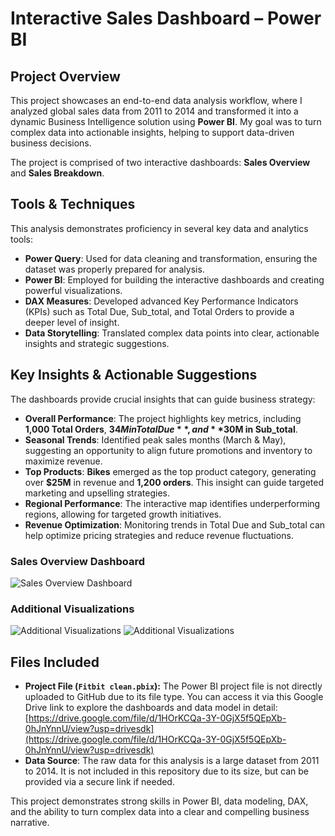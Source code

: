 # Interactive Sales Dashboard – Power BI

## Project Overview

This project showcases an end-to-end data analysis workflow, where I analyzed global sales data from 2011 to 2014 and transformed it into a dynamic Business Intelligence solution using **Power BI**. My goal was to turn complex data into actionable insights, helping to support data-driven business decisions.

The project is comprised of two interactive dashboards: **Sales Overview** and **Sales Breakdown**.

## Tools & Techniques

This analysis demonstrates proficiency in several key data and analytics tools:

* **Power Query**: Used for data cleaning and transformation, ensuring the dataset was properly prepared for analysis.
* **Power BI**: Employed for building the interactive dashboards and creating powerful visualizations.
* **DAX Measures**: Developed advanced Key Performance Indicators (KPIs) such as Total Due, Sub_total, and Total Orders to provide a deeper level of insight.
* **Data Storytelling**: Translated complex data points into clear, actionable insights and strategic suggestions.

## Key Insights & Actionable Suggestions

The dashboards provide crucial insights that can guide business strategy:

* **Overall Performance**: The project highlights key metrics, including **1,000 Total Orders**, **$34M in Total Due**, and **$30M in Sub_total**.
* **Seasonal Trends**: Identified peak sales months (March & May), suggesting an opportunity to align future promotions and inventory to maximize revenue.
* **Top Products**: **Bikes** emerged as the top product category, generating over **$25M** in revenue and **1,200 orders**. This insight can guide targeted marketing and upselling strategies.
* **Regional Performance**: The interactive map identifies underperforming regions, allowing for targeted growth initiatives.
* **Revenue Optimization**: Monitoring trends in Total Due and Sub_total can help optimize pricing strategies and reduce revenue fluctuations.

### Sales Overview Dashboard
![Sales Overview Dashboard](overview)

### Additional Visualizations
![Additional Visualizations](impression.png)
![Additional Visualizations](Commercial_Value.png)

## Files Included

* **Project File (`Fitbit clean.pbix`):** The Power BI project file is not directly uploaded to GitHub due to its file type. You can access it via this Google Drive link to explore the dashboards and data model in detail: [https://drive.google.com/file/d/1HOrKCQa-3Y-0GjX5f5QEpXb-0hJnYnnU/view?usp=drivesdk](https://drive.google.com/file/d/1HOrKCQa-3Y-0GjX5f5QEpXb-0hJnYnnU/view?usp=drivesdk)
* **Data Source**: The raw data for this analysis is a large dataset from 2011 to 2014. It is not included in this repository due to its size, but can be provided via a secure link if needed.

This project demonstrates strong skills in Power BI, data modeling, DAX, and the ability to turn complex data into a clear and compelling business narrative.

